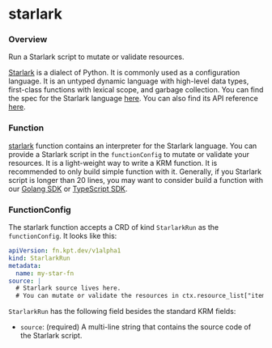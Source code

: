 # starlark

### Overview

<!--mdtogo:Short-->

Run a Starlark script to mutate or validate resources.

<!--mdtogo-->

[Starlark] is a dialect of Python. It is commonly used as a configuration
language. It is an untyped dynamic language with high-level data types,
first-class functions with lexical scope, and garbage collection. You can find
the spec for the Starlark language [here][spec]. You can also find its API
reference [here][apiref].

<!--mdtogo:Long-->

### Function

[starlark] function contains an interpreter for the Starlark language. You can
provide a Starlark script in the `functionConfig` to mutate or validate your
resources. It is a light-weight way to write a KRM function. It is recommended
to only build simple function with it. Generally, if you Starlark script is
longer than 20 lines, you may want to consider build a function with our
[Golang SDK] or [TypeScript SDK].

### FunctionConfig

The starlark function accepts a CRD of kind `StarlarkRun` as the
`functionConfig`. It looks like this:

```yaml
apiVersion: fn.kpt.dev/v1alpha1
kind: StarlarkRun
metadata:
  name: my-star-fn
source: |
  # Starlark source lives here.
  # You can mutate or validate the resources in ctx.resource_list["items"].
```

`StarlarkRun` has the following field besides the standard KRM fields:
- `source`: (required) A multi-line string that contains the source code of the
  Starlark script.

<!--mdtogo-->

[Starlark]: https://docs.bazel.build/versions/master/skylark/language.html
[spec]: https://github.com/bazelbuild/starlark/blob/master/spec.md
[apiref]: https://docs.bazel.build/versions/master/skylark/lib/skylark-overview.html
[Golang SDK]: https://kpt.dev/book/05-developing-functions/02-developing-in-Go
[TypeScript SDK]: https://kpt.dev/book/05-developing-functions/03-developing-in-Typescript
